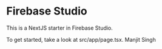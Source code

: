 # Firebase Studio

This is a NextJS starter in Firebase Studio.

To get started, take a look at src/app/page.tsx.
Manjit Singh

